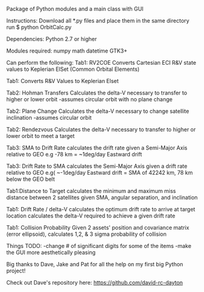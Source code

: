 
Package of Python modules and a main class with GUI

Instructions: Download all *.py files and place them in the same directory run $ python OrbitCalc.py

Dependencies: Python 2.7 or higher

Modules required: numpy math datetime GTK3+

Can perform the following: Tab1: RV2COE Converts Cartesian ECI R&V state values to Keplerian ElSet (Common Orbital Elements)

Tab1: Converts R&V Values to Keplerian Elset  

Tab2: Hohman Transfers Calculates the delta-V necessary to transfer to higher or lower orbit -assumes circular orbit with no plane change

Tab2: Plane Change Calculates the delta-V necessary to change satellite inclination -assumes circular orbit

Tab2: Rendezvous Calculates the delta-V necessary to transfer to higher or lower orbit to meet a target

Tab3: SMA to Drift Rate calculates the drift rate given a Semi-Major Axis relative to GEO e.g -78 km = ~1deg/day Eastward drift

Tab3: Drift Rate to SMA calculates the Semi-Major Axis given a drift rate relative to GEO e.g( ~-1deg/day Eastward drift = SMA of 42242 km, 78 km below the GEO belt

Tab1:Distance to Target calculates the minimum and maximum miss distance between 2 satellites given SMA, angular separation, and inclination

Tab1: Drift Rate / delta-V calculates the optimum drift rate to arrive at target location calculates the delta-V required to achieve a given drift rate

Tab1: Collision Probability Given 2 assets' position and covariance matrix (error ellipsoid), calculates 1,2, & 3 sigma probability of collision

Things TODO: -change # of significant digits for some of the items -make the GUI more aesthetically pleasing

Big thanks to Dave, Jake and Pat for all the help on my first big Python project!

Check out Dave's repository here: https://github.com/david-rc-dayton

